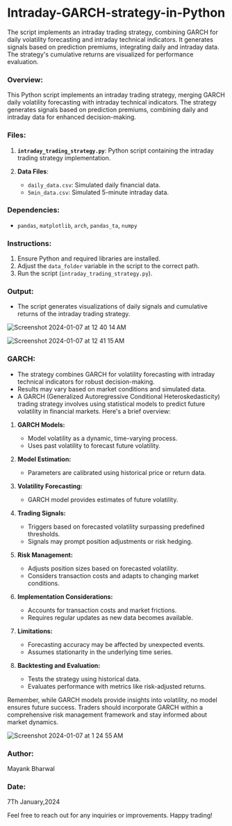 # Intraday-GARCH-strategy-in-Python
The script implements an intraday trading strategy, combining GARCH for daily volatility forecasting and intraday technical indicators. It generates signals based on prediction premiums, integrating daily and intraday data. The strategy's cumulative returns are visualized for performance evaluation.



### Overview:
This Python script implements an intraday trading strategy, merging GARCH daily volatility forecasting with intraday technical indicators. The strategy generates signals based on prediction premiums, combining daily and intraday data for enhanced decision-making.


### Files:
1. **`intraday_trading_strategy.py`**: Python script containing the intraday trading strategy implementation.

2. **Data Files**:
   - `daily_data.csv`: Simulated daily financial data.
   - `5min_data.csv`: Simulated 5-minute intraday data.

### Dependencies:
- `pandas`, `matplotlib`, `arch`, `pandas_ta`, `numpy`

### Instructions:
1. Ensure Python and required libraries are installed.
2. Adjust the `data_folder` variable in the script to the correct path.
3. Run the script (`intraday_trading_strategy.py`).

### Output:
- The script generates visualizations of daily signals and cumulative returns of the intraday trading strategy.

![Screenshot 2024-01-07 at 12 40 14 AM](https://github.com/mayank-bharwal/Intraday-GARCH-strategy-in-Python/assets/119955673/16e51cde-f4a8-43a0-a2b6-35b8f803b91b)


![Screenshot 2024-01-07 at 12 41 15 AM](https://github.com/mayank-bharwal/Intraday-GARCH-strategy-in-Python/assets/119955673/5b2bbe4e-717a-439f-b75d-f1ac65b27127)


### GARCH:
- The strategy combines GARCH for volatility forecasting with intraday technical indicators for robust decision-making.
- Results may vary based on market conditions and simulated data.
- A GARCH (Generalized Autoregressive Conditional Heteroskedasticity) trading strategy involves using statistical models to predict future volatility in financial markets. Here's a brief overview:

1. **GARCH Models:**
   - Model volatility as a dynamic, time-varying process.
   - Uses past volatility to forecast future volatility.

2. **Model Estimation:**
   - Parameters are calibrated using historical price or return data.

3. **Volatility Forecasting:**
   - GARCH model provides estimates of future volatility.

4. **Trading Signals:**
   - Triggers based on forecasted volatility surpassing predefined thresholds.
   - Signals may prompt position adjustments or risk hedging.

5. **Risk Management:**
   - Adjusts position sizes based on forecasted volatility.
   - Considers transaction costs and adapts to changing market conditions.

6. **Implementation Considerations:**
   - Accounts for transaction costs and market frictions.
   - Requires regular updates as new data becomes available.

7. **Limitations:**
   - Forecasting accuracy may be affected by unexpected events.
   - Assumes stationarity in the underlying time series.

8. **Backtesting and Evaluation:**
   - Tests the strategy using historical data.
   - Evaluates performance with metrics like risk-adjusted returns.

Remember, while GARCH models provide insights into volatility, no model ensures future success. Traders should incorporate GARCH within a comprehensive risk management framework and stay informed about market dynamics.

![Screenshot 2024-01-07 at 1 24 55 AM](https://github.com/mayank-bharwal/Intraday-GARCH-strategy-in-Python/assets/119955673/c3de9065-024d-4914-b79e-cbbb8a297837)



### Author:
Mayank Bharwal

### Date:
7Th January,2024

Feel free to reach out for any inquiries or improvements. Happy trading!
